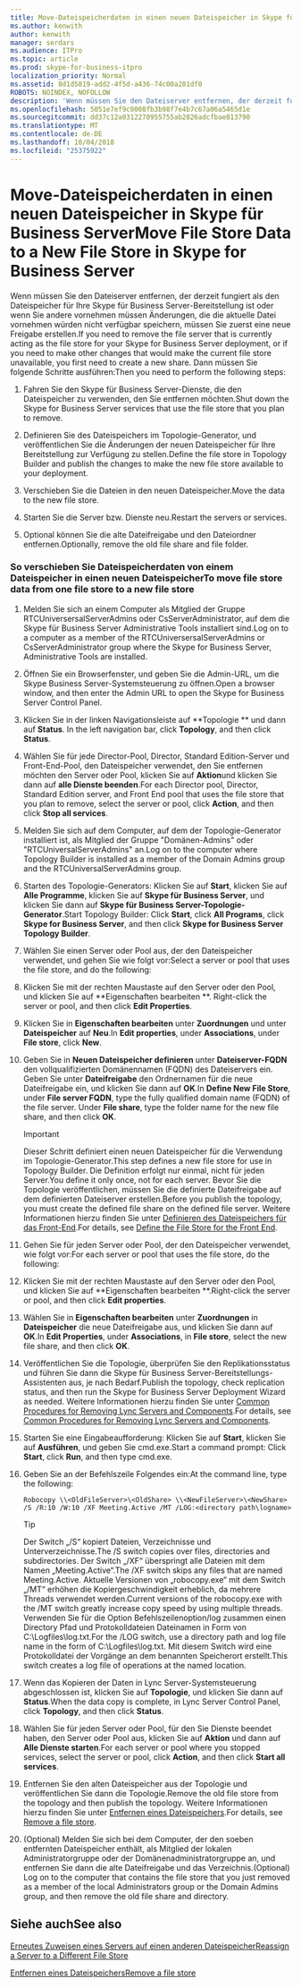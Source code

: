 ```yaml
---
title: Move-Dateispeicherdaten in einen neuen Dateispeicher in Skype für Business Server
ms.author: kenwith
author: kenwith
manager: serdars
ms.audience: ITPro
ms.topic: article
ms.prod: skype-for-business-itpro
localization_priority: Normal
ms.assetid: 8d1d5819-add2-4f5d-a436-74c00a281df0
ROBOTS: NOINDEX, NOFOLLOW
description: 'Wenn müssen Sie den Dateiserver entfernen, der derzeit fungiert als den Dateispeicher für Ihre Skype für Business Server-Bereitstellung ist oder wenn Sie andere vornehmen müssen Änderungen, die die aktuelle Datei vornehmen würden nicht verfügbar speichern, müssen Sie zuerst eine neue Freigabe erstellen. Dann müssen Sie folgende Schritte ausführen:'
ms.openlocfilehash: 5051e7ef9c0008fb3b98f7e4b7c67a06a5465d1e
ms.sourcegitcommit: dd37c12a0312270955755ab2826adcfbae813790
ms.translationtype: MT
ms.contentlocale: de-DE
ms.lasthandoff: 10/04/2018
ms.locfileid: "25375922"
---
```

# <a name="move-file-store-data-to-a-new-file-store-in-skype-for-business-server"></a><span data-ttu-id="84427-104">Move-Dateispeicherdaten in einen neuen Dateispeicher in Skype für Business Server</span><span class="sxs-lookup"><span data-stu-id="84427-104">Move File Store Data to a New File Store in Skype for Business Server</span></span>

<span data-ttu-id="84427-105">Wenn müssen Sie den Dateiserver entfernen, der derzeit fungiert als den Dateispeicher für Ihre Skype für Business Server-Bereitstellung ist oder wenn Sie andere vornehmen müssen Änderungen, die die aktuelle Datei vornehmen würden nicht verfügbar speichern, müssen Sie zuerst eine neue Freigabe erstellen.</span><span class="sxs-lookup"><span data-stu-id="84427-105">If you need to remove the file server that is currently acting as the file store for your Skype for Business Server deployment, or if you need to make other changes that would make the current file store unavailable, you first need to create a new share.</span></span> <span data-ttu-id="84427-106">Dann müssen Sie folgende Schritte ausführen:</span><span class="sxs-lookup"><span data-stu-id="84427-106">Then you need to perform the following steps:</span></span>

1. <span data-ttu-id="84427-107">Fahren Sie den Skype für Business Server-Dienste, die den Dateispeicher zu verwenden, den Sie entfernen möchten.</span><span class="sxs-lookup"><span data-stu-id="84427-107">Shut down the Skype for Business Server services that use the file store that you plan to remove.</span></span>

2. <span data-ttu-id="84427-108">Definieren Sie des Dateispeichers im Topologie-Generator, und veröffentlichen Sie die Änderungen der neuen Dateispeicher für Ihre Bereitstellung zur Verfügung zu stellen.</span><span class="sxs-lookup"><span data-stu-id="84427-108">Define the file store in Topology Builder and publish the changes to make the new file store available to your deployment.</span></span>

3. <span data-ttu-id="84427-109">Verschieben Sie die Dateien in den neuen Dateispeicher.</span><span class="sxs-lookup"><span data-stu-id="84427-109">Move the data to the new file store.</span></span>

4. <span data-ttu-id="84427-110">Starten Sie die Server bzw. Dienste neu.</span><span class="sxs-lookup"><span data-stu-id="84427-110">Restart the servers or services.</span></span>

5. <span data-ttu-id="84427-111">Optional können Sie die alte Dateifreigabe und den Dateiordner entfernen.</span><span class="sxs-lookup"><span data-stu-id="84427-111">Optionally, remove the old file share and file folder.</span></span>

### <a name="to-move-file-store-data-from-one-file-store-to-a-new-file-store"></a><span data-ttu-id="84427-112">So verschieben Sie Dateispeicherdaten von einem Dateispeicher in einen neuen Dateispeicher</span><span class="sxs-lookup"><span data-stu-id="84427-112">To move file store data from one file store to a new file store</span></span>

1. <span data-ttu-id="84427-113">Melden Sie sich an einem Computer als Mitglied der Gruppe RTCUniversersalServerAdmins oder CsServerAdministrator, auf dem die Skype für Business Server Administrative Tools installiert sind.</span><span class="sxs-lookup"><span data-stu-id="84427-113">Log on to a computer as a member of the RTCUniversersalServerAdmins or CsServerAdministrator group where the Skype for Business Server, Administrative Tools are installed.</span></span>

2. <span data-ttu-id="84427-114">Öffnen Sie ein Browserfenster, und geben Sie die Admin-URL, um die Skype Business Server-Systemsteuerung zu öffnen.</span><span class="sxs-lookup"><span data-stu-id="84427-114">Open a browser window, and then enter the Admin URL to open the Skype for Business Server Control Panel.</span></span>

3. <span data-ttu-id="84427-115">Klicken Sie in der linken Navigationsleiste auf \*\*Topologie \*\* und dann auf **Status**. </span><span class="sxs-lookup"><span data-stu-id="84427-115">In the left navigation bar, click **Topology**, and then click **Status**.</span></span>

4. <span data-ttu-id="84427-116">Wählen Sie für jede Director-Pool, Director, Standard Edition-Server und Front-End-Pool, den Dateispeicher verwendet, den Sie entfernen möchten den Server oder Pool, klicken Sie auf **Aktion**und klicken Sie dann auf **alle Dienste beenden**.</span><span class="sxs-lookup"><span data-stu-id="84427-116">For each Director pool, Director, Standard Edition server, and Front End pool that uses the file store that you plan to remove, select the server or pool, click **Action**, and then click **Stop all services**.</span></span>

5. <span data-ttu-id="84427-117">Melden Sie sich auf dem Computer, auf dem der Topologie-Generator installiert ist, als Mitglied der Gruppe "Domänen-Admins" oder "RTCUniversalServerAdmins" an.</span><span class="sxs-lookup"><span data-stu-id="84427-117">Log on to the computer where Topology Builder is installed as a member of the Domain Admins group and the RTCUniversalServerAdmins group.</span></span>

6. <span data-ttu-id="84427-118">Starten des Topologie-Generators: Klicken Sie auf **Start**, klicken Sie auf **Alle Programme**, klicken Sie auf **Skype für Business Server**, und klicken Sie dann auf **Skype für Business Server-Topologie-Generator**.</span><span class="sxs-lookup"><span data-stu-id="84427-118">Start Topology Builder: Click **Start**, click **All Programs**, click **Skype for Business Server**, and then click **Skype for Business Server Topology Builder**.</span></span>

7. <span data-ttu-id="84427-119">Wählen Sie einen Server oder Pool aus, der den Dateispeicher verwendet, und gehen Sie wie folgt vor:</span><span class="sxs-lookup"><span data-stu-id="84427-119">Select a server or pool that uses the file store, and do the following:</span></span>

8. <span data-ttu-id="84427-120">Klicken Sie mit der rechten Maustaste auf den Server oder den Pool, und klicken Sie auf \*\*Eigenschaften bearbeiten \*\*. </span><span class="sxs-lookup"><span data-stu-id="84427-120">Right-click the server or pool, and then click **Edit Properties**.</span></span>

9. <span data-ttu-id="84427-121">Klicken Sie in **Eigenschaften bearbeiten** unter **Zuordnungen** und unter **Dateispeicher** auf **Neu**.</span><span class="sxs-lookup"><span data-stu-id="84427-121">In **Edit properties**, under **Associations**, under **File store**, click **New**.</span></span>

10. <span data-ttu-id="84427-p103">Geben Sie in **Neuen Dateispeicher definieren** unter **Dateiserver-FQDN** den vollqualifizierten Domänennamen (FQDN) des Dateiservers ein. Geben Sie unter **Dateifreigabe** den Ordnernamen für die neue Dateifreigabe ein, und klicken Sie dann auf **OK**.</span><span class="sxs-lookup"><span data-stu-id="84427-p103">In **Define New File Store**, under **File server FQDN**, type the fully qualified domain name (FQDN) of the file server. Under **File share**, type the folder name for the new file share, and then click **OK**.</span></span>

     > [!IMPORTANT]
     > <span data-ttu-id="84427-124">Dieser Schritt definiert einen neuen Dateispeicher für die Verwendung im Topologie-Generator.</span><span class="sxs-lookup"><span data-stu-id="84427-124">This step defines a new file store for use in Topology Builder.</span></span> <span data-ttu-id="84427-125">Die Definition erfolgt nur einmal, nicht für jeden Server.</span><span class="sxs-lookup"><span data-stu-id="84427-125">You define it only once, not for each server.</span></span> <span data-ttu-id="84427-126">Bevor Sie die Topologie veröffentlichen, müssen Sie die definierte Dateifreigabe auf dem definierten Dateiserver erstellen.</span><span class="sxs-lookup"><span data-stu-id="84427-126">Before you publish the topology, you must create the defined file share on the defined file server.</span></span> <span data-ttu-id="84427-127">Weitere Informationen hierzu finden Sie unter [Definieren des Dateispeichers für das Front-End](https://technet.microsoft.com/library/90994400-c4e5-4509-af41-121ac716fbca.aspx).</span><span class="sxs-lookup"><span data-stu-id="84427-127">For details, see [Define the File Store for the Front End](https://technet.microsoft.com/library/90994400-c4e5-4509-af41-121ac716fbca.aspx).</span></span>

11. <span data-ttu-id="84427-128">Gehen Sie für jeden Server oder Pool, der den Dateispeicher verwendet, wie folgt vor:</span><span class="sxs-lookup"><span data-stu-id="84427-128">For each server or pool that uses the file store, do the following:</span></span>

12. <span data-ttu-id="84427-129">Klicken Sie mit der rechten Maustaste auf den Server oder den Pool, und klicken Sie auf \*\*Eigenschaften bearbeiten \*\*.</span><span class="sxs-lookup"><span data-stu-id="84427-129">Right-click the server or pool, and then click **Edit properties**.</span></span>

13. <span data-ttu-id="84427-130">Wählen Sie in **Eigenschaften bearbeiten** unter **Zuordnungen** in **Dateispeicher** die neue Dateifreigabe aus, und klicken Sie dann auf **OK**.</span><span class="sxs-lookup"><span data-stu-id="84427-130">In **Edit Properties**, under **Associations**, in **File store**, select the new file share, and then click **OK**.</span></span>

14. <span data-ttu-id="84427-131">Veröffentlichen Sie die Topologie, überprüfen Sie den Replikationsstatus und führen Sie dann die Skype für Business Server-Bereitstellungs-Assistenten aus, je nach Bedarf.</span><span class="sxs-lookup"><span data-stu-id="84427-131">Publish the topology, check replication status, and then run the Skype for Business Server Deployment Wizard as needed.</span></span> <span data-ttu-id="84427-132">Weitere Informationen hierzu finden Sie unter [Common Procedures for Removing Lync Servers and Components](https://technet.microsoft.com/library/5438ce1e-57fa-4031-8bdb-3af6581d901b.aspx).</span><span class="sxs-lookup"><span data-stu-id="84427-132">For details, see [Common Procedures for Removing Lync Servers and Components](https://technet.microsoft.com/library/5438ce1e-57fa-4031-8bdb-3af6581d901b.aspx).</span></span>

15. <span data-ttu-id="84427-133">Starten Sie eine Eingabeaufforderung: Klicken Sie auf **Start**, klicken Sie auf **Ausführen**, und geben Sie cmd.exe.</span><span class="sxs-lookup"><span data-stu-id="84427-133">Start a command prompt: Click **Start**, click **Run**, and then type cmd.exe.</span></span>

16. <span data-ttu-id="84427-134">Geben Sie an der Befehlszeile Folgendes ein:</span><span class="sxs-lookup"><span data-stu-id="84427-134">At the command line, type the following:</span></span>

    ```
    Robocopy \\<OldFileServer>\<OldShare> \\<NewFileServer>\<NewShare> /S /R:10 /W:10 /XF Meeting.Active /MT /LOG:<directory path\logname>
    ```

    > [!TIP]
    > <span data-ttu-id="84427-135">Der Switch „/S“ kopiert Dateien, Verzeichnisse und Unterverzeichnisse.</span><span class="sxs-lookup"><span data-stu-id="84427-135">The /S switch copies over files, directories and subdirectories.</span></span> <span data-ttu-id="84427-136">Der Switch „/XF“ überspringt alle Dateien mit dem Namen „Meeting.Active“.</span><span class="sxs-lookup"><span data-stu-id="84427-136">The /XF switch skips any files that are named Meeting.Active.</span></span> <span data-ttu-id="84427-137">Aktuelle Versionen von „robocopy.exe“ mit dem Switch „/MT“ erhöhen die Kopiergeschwindigkeit erheblich, da mehrere Threads verwendet werden.</span><span class="sxs-lookup"><span data-stu-id="84427-137">Current versions of the robocopy.exe with the /MT switch greatly increase copy speed by using multiple threads.</span></span> <span data-ttu-id="84427-138">Verwenden Sie für die Option Befehlszeilenoption/log zusammen einen Directory Pfad und Protokolldateien Dateinamen in Form von C:\Logfiles\log.txt.</span><span class="sxs-lookup"><span data-stu-id="84427-138">For the /LOG switch, use a directory path and log file name in the form of C:\Logfiles\log.txt.</span></span> <span data-ttu-id="84427-139">Mit diesem Switch wird eine Protokolldatei der Vorgänge an dem benannten Speicherort erstellt.</span><span class="sxs-lookup"><span data-stu-id="84427-139">This switch creates a log file of operations at the named location.</span></span>

17. <span data-ttu-id="84427-140">Wenn das Kopieren der Daten in Lync Server-Systemsteuerung abgeschlossen ist, klicken Sie auf **Topologie**, und klicken Sie dann auf **Status**.</span><span class="sxs-lookup"><span data-stu-id="84427-140">When the data copy is complete, in Lync Server Control Panel, click **Topology**, and then click **Status**.</span></span>

18. <span data-ttu-id="84427-141">Wählen Sie für jeden Server oder Pool, für den Sie Dienste beendet haben, den Server oder Pool aus, klicken Sie auf **Aktion** und dann auf **Alle Dienste starten**.</span><span class="sxs-lookup"><span data-stu-id="84427-141">For each server or pool where you stopped services, select the server or pool, click **Action**, and then click **Start all services**.</span></span>

19. <span data-ttu-id="84427-142">Entfernen Sie den alten Dateispeicher aus der Topologie und veröffentlichen Sie dann die Topologie.</span><span class="sxs-lookup"><span data-stu-id="84427-142">Remove the old file store from the topology and then publish the topology.</span></span> <span data-ttu-id="84427-143">Weitere Informationen hierzu finden Sie unter [Entfernen eines Dateispeichers](https://technet.microsoft.com/library/1ba7eb15-5c87-4357-b4d8-f59409ac7f71.aspx).</span><span class="sxs-lookup"><span data-stu-id="84427-143">For details, see [Remove a file store](https://technet.microsoft.com/library/1ba7eb15-5c87-4357-b4d8-f59409ac7f71.aspx).</span></span>

20. <span data-ttu-id="84427-144">(Optional) Melden Sie sich bei dem Computer, der den soeben entfernten Dateispeicher enthält, als Mitglied der lokalen Administratorgruppe oder der Domänenadministratorgruppe an, und entfernen Sie dann die alte Dateifreigabe und das Verzeichnis.</span><span class="sxs-lookup"><span data-stu-id="84427-144">(Optional) Log on to the computer that contains the file store that you just removed as a member of the local Administrators group or the Domain Admins group, and then remove the old file share and directory.</span></span>

## <a name="see-also"></a><span data-ttu-id="84427-145">Siehe auch</span><span class="sxs-lookup"><span data-stu-id="84427-145">See also</span></span>

[<span data-ttu-id="84427-146">Erneutes Zuweisen eines Servers auf einen anderen Dateispeicher</span><span class="sxs-lookup"><span data-stu-id="84427-146">Reassign a Server to a Different File Store</span></span>](https://technet.microsoft.com/library/18509cce-a4d2-4537-a822-f99de6d7598e.aspx)

[<span data-ttu-id="84427-147">Entfernen eines Dateispeichers</span><span class="sxs-lookup"><span data-stu-id="84427-147">Remove a file store</span></span>](https://technet.microsoft.com/library/1ba7eb15-5c87-4357-b4d8-f59409ac7f71.aspx)